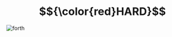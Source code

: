 # $${\color{red}HARD}$$
![forth](https://user-images.githubusercontent.com/65892342/234769165-2deecbcd-7a51-4dd7-974e-12823589cda1.svg)

